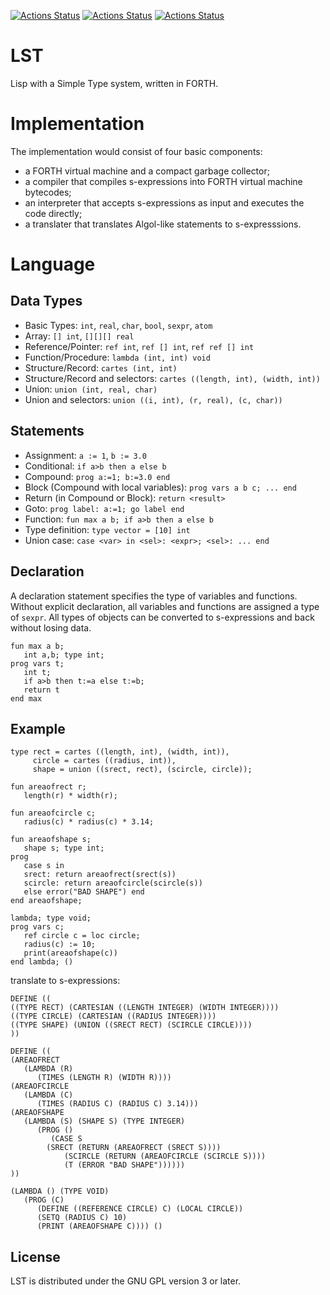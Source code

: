 [![Actions Status](https://github.com/lst-lang/LST/workflows/GNU//Linux/badge.svg)](https://github.com/lst-lang/LST/actions?query=workflow%3AGNU%2FLinux)
[![Actions Status](https://github.com/lst-lang/LST/workflows/Windows/badge.svg)](https://github.com/lst-lang/LST/actions?query=workflow%3AWindows)
[![Actions Status](https://github.com/lst-lang/LST/workflows/macOS/badge.svg)](https://github.com/lst-lang/LST/actions?query=workflow%3AmacOS)


# LST
Lisp with a Simple Type system, written in FORTH.


# Implementation
The implementation would consist of four basic components:
* a FORTH virtual machine and a compact garbage collector;
* a compiler that compiles s-expressions into FORTH virtual machine bytecodes;
* an interpreter that accepts s-expressions as input and executes the code directly;
* a translater that translates Algol-like statements to s-expresssions.


# Language
## Data Types
* Basic Types: `int`, `real`, `char`, `bool`, `sexpr`, `atom`
* Array: `[] int`, `[][][] real`
* Reference/Pointer: `ref int`, `ref [] int`, `ref ref [] int`
* Function/Procedure: `lambda (int, int) void`
* Structure/Record: `cartes (int, int)`
* Structure/Record and selectors: `cartes ((length, int), (width, int))`
* Union: `union (int, real, char)`
* Union and selectors: `union ((i, int), (r, real), (c, char))`

## Statements
* Assignment: `a := 1`, `b := 3.0`
* Conditional: `if a>b then a else b`
* Compound: `prog a:=1; b:=3.0 end`
* Block (Compound with local variables): `prog vars a b c; ... end`
* Return (in Compound or Block): `return <result>`
* Goto: `prog label: a:=1; go label end`
* Function: `fun max a b; if a>b then a else b`
* Type definition: `type vector = [10] int`
* Union case: `case <var> in <sel>: <expr>; <sel>: ... end`

## Declaration
A declaration statement specifies the type of variables and functions.
Without explicit declaration, all variables and functions are assigned
a type of `sexpr`. All types of objects can be converted to s-expressions
and back without losing data.
```
fun max a b;
   int a,b; type int;
prog vars t;
   int t;
   if a>b then t:=a else t:=b;
   return t
end max
```

## Example
```
type rect = cartes ((length, int), (width, int)),
     circle = cartes ((radius, int)),
     shape = union ((srect, rect), (scircle, circle));

fun areaofrect r;
   length(r) * width(r);
   
fun areaofcircle c;
   radius(c) * radius(c) * 3.14;

fun areaofshape s;
   shape s; type int;
prog
   case s in
   srect: return areaofrect(srect(s))
   scircle: return areaofcircle(scircle(s))
   else error("BAD SHAPE") end
end areaofshape;

lambda; type void;
prog vars c;
   ref circle c = loc circle;
   radius(c) := 10;
   print(areaofshape(c))
end lambda; ()
```

translate to s-expressions:
```
DEFINE ((
((TYPE RECT) (CARTESIAN ((LENGTH INTEGER) (WIDTH INTEGER))))
((TYPE CIRCLE) (CARTESIAN ((RADIUS INTEGER))))
((TYPE SHAPE) (UNION ((SRECT RECT) (SCIRCLE CIRCLE))))
))

DEFINE ((
(AREAOFRECT
   (LAMBDA (R)
      (TIMES (LENGTH R) (WIDTH R))))
(AREAOFCIRCLE
   (LAMBDA (C)
      (TIMES (RADIUS C) (RADIUS C) 3.14)))
(AREAOFSHAPE
   (LAMBDA (S) (SHAPE S) (TYPE INTEGER)
      (PROG ()
         (CASE S
	    (SRECT (RETURN (AREAOFRECT (SRECT S))))
            (SCIRCLE (RETURN (AREAOFCIRCLE (SCIRCLE S))))
            (T (ERROR "BAD SHAPE"))))))
))

(LAMBDA () (TYPE VOID)
   (PROG (C)
      (DEFINE ((REFERENCE CIRCLE) C) (LOCAL CIRCLE))
      (SETQ (RADIUS C) 10)
      (PRINT (AREAOFSHAPE C)))) ()
```


## License
LST is distributed under the GNU GPL version 3 or later.
